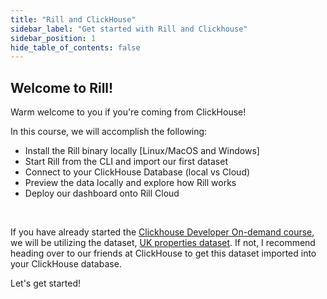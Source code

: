 ```yaml
---
title: "Rill and ClickHouse"
sidebar_label: "Get started with Rill and Clickhouse"
sidebar_position: 1
hide_table_of_contents: false
---
```

## Welcome to Rill!

Warm welcome to you if you're coming from ClickHouse!

In this course, we will accomplish the following:

- Install the Rill binary locally [Linux/MacOS and Windows]
- Start Rill from the CLI and import our first dataset
- Connect to your ClickHouse Database (local vs Cloud)
- Preview the data locally and explore how Rill works
- Deploy our dashboard onto Rill Cloud

<br />

If you have already started the <a href ='https://learn.clickhouse.com/visitor_catalog_class/show/1328973/ClickHouse-Developer-Learning-Path' target="_blank"> Clickhouse Developer On-demand course</a>, we will be utilizing the dataset, [UK properties dataset](https://clickhouse.com/docs/en/getting-started/example-datasets/uk-price-paid). If not, I recommend heading over to our friends at ClickHouse to get this dataset imported into your ClickHouse database.

Let's get started!


